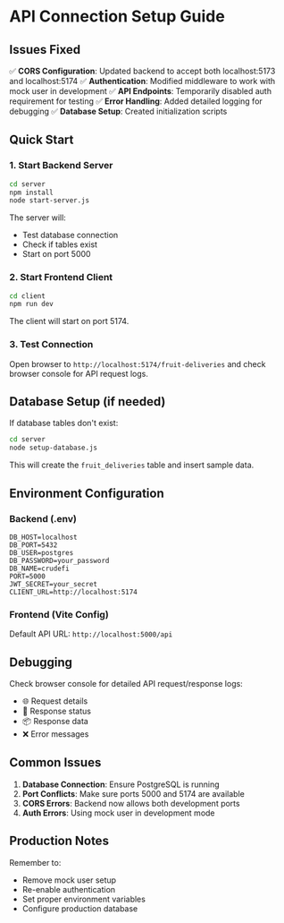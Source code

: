 # API Connection Setup Guide

## Issues Fixed

✅ **CORS Configuration**: Updated backend to accept both localhost:5173 and localhost:5174
✅ **Authentication**: Modified middleware to work with mock user in development
✅ **API Endpoints**: Temporarily disabled auth requirement for testing
✅ **Error Handling**: Added detailed logging for debugging
✅ **Database Setup**: Created initialization scripts

## Quick Start

### 1. Start Backend Server

```bash
cd server
npm install
node start-server.js
```

The server will:

- Test database connection
- Check if tables exist
- Start on port 5000

### 2. Start Frontend Client

```bash
cd client
npm run dev
```

The client will start on port 5174.

### 3. Test Connection

Open browser to `http://localhost:5174/fruit-deliveries` and check browser console for API request logs.

## Database Setup (if needed)

If database tables don't exist:

```bash
cd server
node setup-database.js
```

This will create the `fruit_deliveries` table and insert sample data.

## Environment Configuration

### Backend (.env)

```
DB_HOST=localhost
DB_PORT=5432
DB_USER=postgres
DB_PASSWORD=your_password
DB_NAME=crudefi
PORT=5000
JWT_SECRET=your_secret
CLIENT_URL=http://localhost:5174
```

### Frontend (Vite Config)

Default API URL: `http://localhost:5000/api`

## Debugging

Check browser console for detailed API request/response logs:

- 🌐 Request details
- 📡 Response status
- 📦 Response data
- ❌ Error messages

## Common Issues

1. **Database Connection**: Ensure PostgreSQL is running
2. **Port Conflicts**: Make sure ports 5000 and 5174 are available
3. **CORS Errors**: Backend now allows both development ports
4. **Auth Errors**: Using mock user in development mode

## Production Notes

Remember to:

- Remove mock user setup
- Re-enable authentication
- Set proper environment variables
- Configure production database
